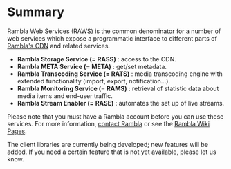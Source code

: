 # Summary #
Rambla Web Services (RAWS) is the common denominator for a number of web services which expose a programmatic interface to different parts of [Rambla's CDN](http://www.rambla.eu) and related services.
  * **Rambla Storage Service (= RASS)** : access to the CDN.
  * **Rambla META Service (= META)** : get/set metadata.
  * **Rambla Transcoding Service (= RATS)** : media transcoding engine with extended functionality (import, export, notification...).
  * **Rambla Monitoring Service (= RAMS)** : retrieval of statistic data about media items and end-user traffic.
  * **Rambla Stream Enabler (= RASE)** : automates the set up of live streams.

Please note that you must have a Rambla account before you can use these services. For more information, [contact Rambla](mailto:info@rambla.be) or see the [Rambla Wiki Pages](http://rampubwiki.wiki.rambla.be/RAWS).

The client libraries are currently being developed; new features will be added. If you need a certain feature that is not yet available, please let us know.